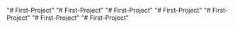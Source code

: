 "# First-Project" 
"# First-Project" 
"# First-Project" 
"# First-Project" 
"# First-Project" 
"# First-Project" 
"# First-Project" 
